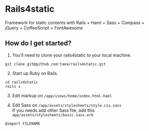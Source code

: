 # Rails4static

Framework for static contents with Rails + Haml + Sass + Compass + jQuery + CoffeeScript + FontAwesome

## How do I get started?

1) You'll need to clone your rails4static to your local machine.

```
git clone git@github.com:taea/rails4static.git
```

2) Start up Ruby on Rails.

```
cd rails4static
rails s
```

3) Edit markup on `/app/views/home/index.html.haml`

4) Edit Sass on `/app/assets/stylesheets/style.css.sass`   
If you needs add other Sass file, add this `app/assets/stylesheets/basic.sass.erb` 
```
@import FILENAME
```
